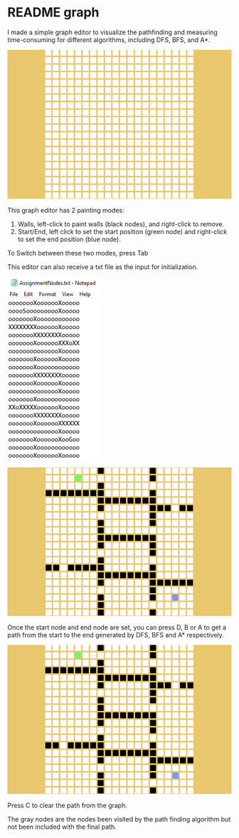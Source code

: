 # README graph

I made a simple graph editor to visualize the pathfinding and measuring time-consuming for different algorithms, including DFS, BFS, and A*.

![GraphExample.gif](README/GraphExample.gif)

This graph editor has 2 painting modes:

1. Walls, left-click to paint walls (black nodes), and right-click to remove.
2. Start/End, left click to set the start position (green node) and right-click to set the end position (blue node).

To Switch between these two modes, press Tab

This editor can also receive a txt file as the input for initialization.

![Untitled](README/Untitled.png)

![Untitled](README/Untitled%201.png)

Once the start node and end node are set, you can press D, B or A to get a path from the start to the end generated by DFS, BFS and A* respectively. 

![PathFindingExample.gif](README/PathFindingExample.gif)

Press C to clear the path from the graph.

The gray nodes are the nodes been visited by the path finding algorithm but not been included with the final path.